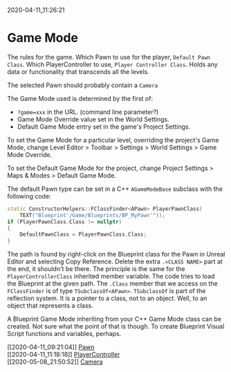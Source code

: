 2020-04-11_11:26:21

# Game Mode

The rules for the game.
Which Pawn to use for the player, `Default Pawn Class`.
Which PlayerController to use, `Player Controller Class`.
Holds any data or functionality that transcends all the levels.

The selected Pawn should probably contain a `Camera`

The Game Mode used is determined by the first of:
- `?game=xxx` in the URL. (command line parameter?)
- Game Mode Override value set in the World Settings.
- Default Game Mode entry set in the game's Project Settings.

To set the Game Mode for a particular level, overriding the project's Game Mode, change Level Editor > Toolbar > Settings > World Settings > Game Mode Override.

To set the Default Game Mode for the project, change Project Settings > Maps & Modes > Default Game Mode.

The default Pawn type can be set in a C++ `AGameModeBase` subclass with the following code:
```cpp
static ConstructorHelpers::FClassFinder<APawn> PlayerPawnClass(
    TEXT("Blueprint'/Game/Blueprints/BP_MyPawn'"));
if (PlayerPawnClass.Class != nullptr)
{
    DefaultPawnClass = PlayerPawnClass.Class;
}
```

The path is found by right-click on the Blueprint class for the Pawn in Unreal Editor and selecting Copy Reference.
Delete the extra `.<CLASS NAME>` part at the end, it shouldn't be there.
The principle is the same for the `PlayerControllerClass` inherited member variable.
The code tries to load the Blueprint at the given path.
The `.Class` member that we access on the `FClassFinder` is of type `TSubclassOf<APawn>`.
`TSubclassOf` is part of the reflection system.
It is a pointer to a class, not to an object. Well, to an object that represents a class.

A Blueprint Game Mode inheriting from your C++ Game Mode class can be created.
Not sure what the point of that is though.
To create Blueprint Visual Script functions and variables, perhaps.

[[2020-04-11_09:21:04]] [Pawn](./Pawn.md)  
[[2020-04-11_11:18:18]] [PlayerController](./PlayerController.md)  
[[2020-05-08_21:50:52]] [Camera](./Camera.md)  